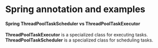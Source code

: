 # Spring annotation and examples


#### Spring ThreadPoolTaskScheduler vs ThreadPoolTaskExecutor

**ThreadPoolTaskExecutor** is a specialized class for executing tasks.
**ThreadPoolTaskScheduler** is a specialized class for scheduling tasks.




